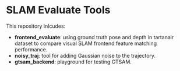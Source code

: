 # SLAM Evaluate Tools

This repository inlcudes:

- **frontend_evaluate**: using ground truth pose and depth in tartanair dataset to compare visual SLAM frontend feature matching performance.
- **noisy_traj**: tool for adding Gaussian noise to the trajectory.
- **gtsam_backend**: playground for testing GTSAM.